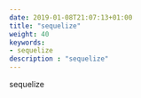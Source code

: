 ```yaml
---
date: 2019-01-08T21:07:13+01:00
title: "sequelize"
weight: 40
keywords:
- sequelize
description : "sequelize"
---
```


sequelize
